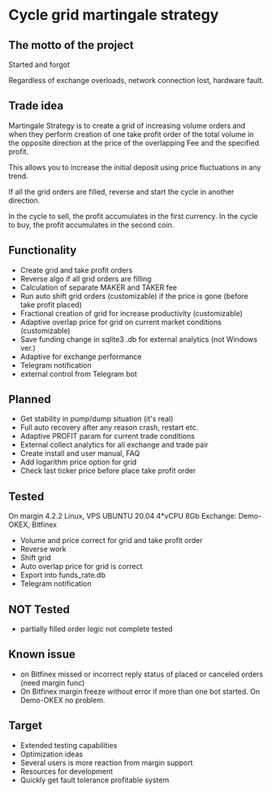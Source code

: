 Cycle grid martingale strategy
===============================

The motto of the project
------------------------
Started and forgot

Regardless of exchange overloads, network connection lost, hardware fault.

Trade idea
----------
Martingale Strategy is to create a grid of increasing volume orders and when they perform
creation of one take profit order of the total volume in the opposite direction at the price
of the overlapping Fee and the specified profit.

This allows you to increase the initial deposit using price fluctuations in any trend.

If all the grid orders are filled, reverse and start the cycle in another direction.

In the cycle to sell, the profit accumulates in the first currency.
In the cycle to buy, the profit accumulates in the second coin.

Functionality
-------------
* Create grid and take profit orders
* Reverse algo if all grid orders are filling
* Calculation of separate MAKER and TAKER fee
* Run auto shift grid orders (customizable) if the price is gone (before take profit placed) 
* Fractional creation of grid for increase productivity (customizable)
* Adaptive overlap price for grid on current market conditions (customizable)
* Save funding change in sqlite3 .db for external analytics (not Windows ver.)
* Adaptive for exchange performance
* Telegram notification
* external control from Telegram bot

Planned
-------
* Get stability in pump/dump situation (it's real)
* Full auto recovery after any reason crash, restart etc.
* Adaptive PROFIT param for current trade conditions
* External collect analytics for all exchange and trade pair
* Create install and user manual, FAQ
* Add logarithm price option for grid
* Check last ticker price before place take profit order 

Tested
------
On margin 4.2.2 Linux, VPS UBUNTU 20.04 4*vCPU 8Gb
Exchange: Demo-OKEX, Bitfinex

+ Volume and price correct for grid and take profit order
+ Reverse work
+ Shift grid
+ Auto overlap price for grid is correct
+ Export into funds_rate.db
+ Telegram notification

NOT Tested
----------
- partially filled order logic not complete tested

Known issue
-----------
* on Bitfinex missed or incorrect reply status of placed or canceled orders (need margin func)
* On Bitfinex margin freeze without error if more than one bot started. On Demo-OKEX no problem.

Target
------
* Extended testing capabilities
* Optimization ideas
* Several users is more reaction from margin support
* Resources for development
* Quickly get fault tolerance profitable system

